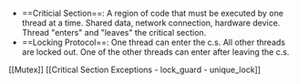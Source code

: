 - ==Criticial Section==: A region of code that must be executed by one thread at a time. Shared data, network connection, hardware device. Thread "enters" and "leaves" the critical section.
- ==Locking Protocol==: One thread can enter the c.s.  All other threads are locked out. One of the other threads can enter after leaving the c.s.

[[Mutex]]
[[Critical Section Exceptions - lock_guard - unique_lock]]